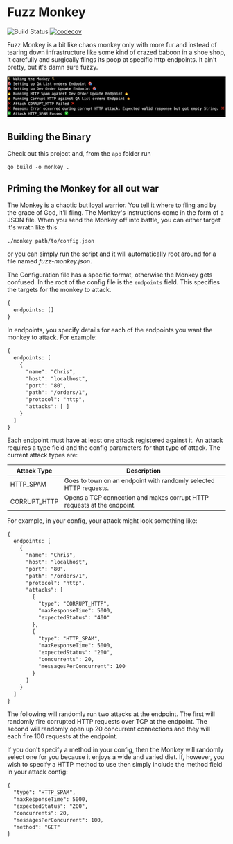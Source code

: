 # Fuzz Monkey

![Build Status](https://travis-ci.org/ChrisCooney/fuzz-monkey.svg?branch=master "Build Status")
[![codecov](https://codecov.io/gh/ChrisCooney/fuzz-monkey/branch/master/graph/badge.svg)](https://codecov.io/gh/ChrisCooney/fuzz-monkey)

Fuzz Monkey is a bit like chaos monkey only with more fur and instead of tearing
down infrastructure like some kind of crazed baboon in a shoe shop, it carefully
and surgically flings its poop at specific http endpoints. It ain't pretty,
but it's damn sure fuzzy.

![CLI](/assets/cli.png?raw=true "CLI")

## Building the Binary

Check out this project and, from the `app` folder run

```
go build -o monkey .
```

## Priming the Monkey for all out war

The Monkey is a chaotic but loyal warrior. You tell it where to fling and by the grace
of God, it'll fling. The Monkey's instructions come in the form of a JSON file. When
you send the Monkey off into battle, you can either target it's wrath like this:

```
./monkey path/to/config.json
```

or you can simply run the script and it will automatically root around for a file named
_fuzz-monkey.json_.

The Configuration file has a specific format, otherwise the Monkey gets confused. In the root
of the config file is the `endpoints` field. This specifies the targets for the monkey to
attack.

```
{
  endpoints: []
}
```

In endpoints, you specify details for each of the endpoints you want the monkey to attack.
For example:

```
{
  endpoints: [
    {
      "name": "Chris",
      "host": "localhost",
      "port": "80",
      "path": "/orders/1",
      "protocol": "http",
      "attacks": [ ]
    }
  ]
}
```

Each endpoint must have at least one attack registered against it. An attack requires a type
field and the config parameters for that type of attack. The current attack types are:

| Attack Type | Description  |
| -------------|-----|
| HTTP_SPAM     | Goes to town on an endpoint with randomly selected HTTP requests. |
| CORRUPT_HTTP  | Opens a TCP connection and makes corrupt HTTP requests at the endpoint. |

For example, in your config, your attack might look something like:

```
{
  endpoints: [
    {
      "name": "Chris",
      "host": "localhost",
      "port": "80",
      "path": "/orders/1",
      "protocol": "http",
      "attacks": [
        {
          "type": "CORRUPT_HTTP",
          "maxResponseTime": 5000,
          "expectedStatus": "400"
        },
        {
          "type": "HTTP_SPAM",
          "maxResponseTime": 5000,
          "expectedStatus": "200",
          "concurrents": 20,
          "messagesPerConcurrent": 100
        }
      ]
    }
  ]
}
```

The following will randomly run two attacks at the endpoint. The first will randomly fire corrupted
HTTP requests over TCP at the endpoint. The second will randomly open up 20 concurrent connections
and they will each fire 100 requests at the endpoint.

If you don't specify a method in your config, then the Monkey will randomly select one for you
because it enjoys a wide and varied diet. If, however, you wish to specify a HTTP method to use
then simply include the method field in your attack config:

```
{
  "type": "HTTP_SPAM",
  "maxResponseTime": 5000,
  "expectedStatus": "200",
  "concurrents": 20,
  "messagesPerConcurrent": 100,
  "method": "GET"
}
```
